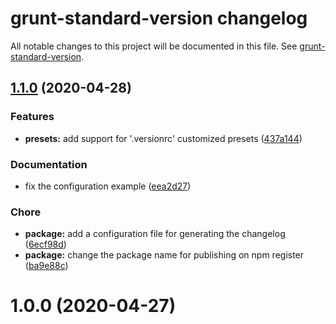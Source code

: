 # grunt-standard-version changelog

All notable changes to this project will be documented in this file. See [grunt-standard-version](https://github.com/khatastroffik/grunt-standard-version).


## [1.1.0](https://github.com/khatastroffik/grunt-standard-version/compare/v1.0.0...v1.1.0) (2020-04-28)


### Features

* **presets:** add support for '.versionrc' customized presets ([437a144](https://github.com/khatastroffik/grunt-standard-version/commit/437a144d65367a3eab4a4ddda3a5fee94821ea02))


### Documentation

* fix the configuration example ([eea2d27](https://github.com/khatastroffik/grunt-standard-version/commit/eea2d2753ea6acb8c18ee6eba7440ad291cc015a))


### Chore

* **package:** add a configuration file for generating the changelog ([6ecf98d](https://github.com/khatastroffik/grunt-standard-version/commit/6ecf98d93653903f8661549ef45e452835877965))
* **package:** change the package name for publishing on npm register ([ba9e88c](https://github.com/khatastroffik/grunt-standard-version/commit/ba9e88cf03f8ff859460744dd70b6f46d44e79b2))

# 1.0.0 (2020-04-27)
